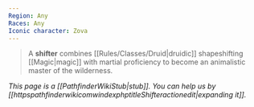 ```yaml
---
Region: Any
Races: Any
Iconic character: Zova
---
```


> A **shifter** combines [[Rules/Classes/Druid|druidic]] shapeshifting [[Magic|magic]] with martial proficiency to become an animalistic master of the wilderness.



*This page is a [[PathfinderWikiStub|stub]]. You can help us by [[httpspathfinderwikicomwindexphptitleShifteractionedit|expanding it]].*








